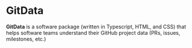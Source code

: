 GitData
=======

**GitData** is a software package (written in Typescript, HTML, and CSS) that helps software teams understand their GitHub project data (PRs, issues, milestones, etc.)
